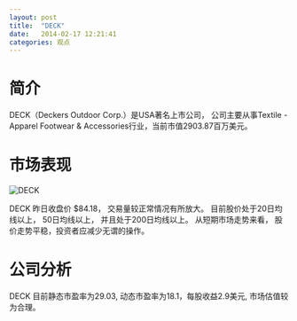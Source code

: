 ```yaml
---
layout: post
title:  "DECK"
date:   2014-02-17 12:21:41
categories: 观点
---
```


# 简介
DECK（Deckers Outdoor Corp.）是USA著名上市公司，
公司主要从事Textile - Apparel Footwear & Accessories行业，当前市值2903.87百万美元。

# 市场表现

![DECK](http://finviz.com/chart.ashx?t=DECK&ty=c&ta=1&p=d&s=l)

DECK 昨日收盘价 $84.18，
交易量较正常情况有所放大。
目前股价处于20日均线以上，
50日均线以上，
并且处于200日均线以上。
从短期市场走势来看，
股价走势平稳，投资者应减少无谓的操作。

# 公司分析
DECK 目前静态市盈率为29.03, 动态市盈率为18.1，每股收益2.9美元,
市场估值较为合理。
